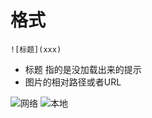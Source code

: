 
# **格式**
```
![标题](xxx)
```
* 标题 指的是没加载出来的提示
* 图片的相对路径或者URL

![网络](http://n.sinaimg.cn/sinacn10115/322/w640h482/20200207/da99-ipfprtn3246386.jpg)
![本地](<E:\My_Study_Materials\my_study_note\Document images\YOLO\YOLOv8文档总内容.png>)




